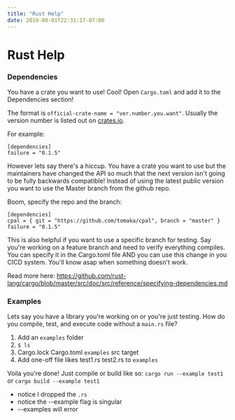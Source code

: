 ```yaml
---
title: "Rust Help"
date: 2019-08-01T22:31:17-07:00
---
```


# Rust Help

### Dependencies 
You have a crate you want to use!  Cool!  Open `Cargo.toml` and add it to the Dependencies section!

The format is `official-crate-name = "ver.number.you.want"`.  Usually the version number is listed out on [crates.io](https://crates.io/).

For example:
```
[dependencies]
failure = "0.1.5"
```

However lets say there's a hiccup. You have a crate you want to use but the maintainers have changed the API so much that the next version isn't going to be fully backwards compatible!  Instead of using the latest public version you want to use the Master branch from the github repo.

Boom, specify the repo and the branch:

```
[dependencies]
cpal = { git = "https://github.com/tomaka/cpal", branch = "master" }
failure = "0.1.5"
```

This is also helpful if you want to use a specific branch for testing.  Say you're working on a feature branch and need to verify everything compiles.  You can specify it in the Cargo.toml file AND you can use this change in you CICD system.  You'll know asap when something doesn't work.

Read more here:
https://github.com/rust-lang/cargo/blob/master/src/doc/src/reference/specifying-dependencies.md

### Examples
Lets say you have a library you're working on or you're just testing.  How do you compile, test, and execute code without a `main.rs` file?

1. Add an `examples` folder
1. `$ ls`
1. Cargo.lock  Cargo.toml  `examples`  src  target
1. Add one-off file likes test1.rs test2.rs to `examples`

Voila you're done!  Just compile or build like so:
`cargo run --example test1` or `cargo build --example test1`
- notice I dropped the `.rs` 
- notice the --example flag is singular
- --examples will error

	